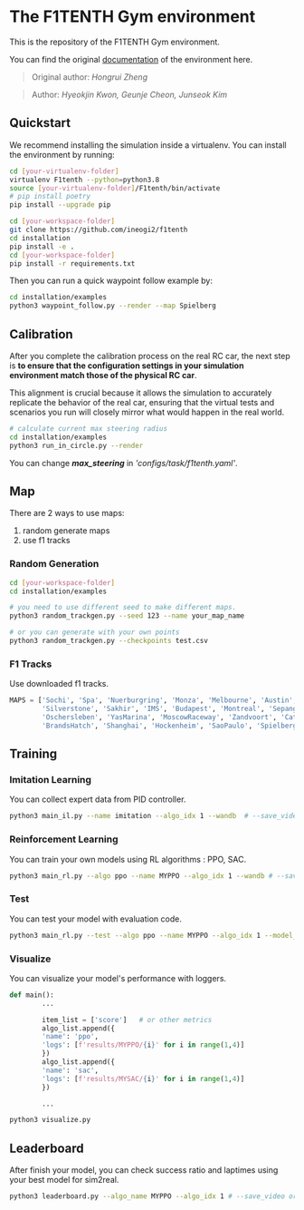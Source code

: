# The F1TENTH Gym environment

This is the repository of the F1TENTH Gym environment.

You can find the original [documentation](https://f1tenth-gym.readthedocs.io/en/latest/) of the environment here.

> Original author: *Hongrui Zheng*

> Author: *Hyeokjin Kwon, Geunje Cheon, Junseok Kim*

<!-- ## Install Docker
If you are not using Ubuntu 18.04, you have to use Docker to install Ubuntu 18.04.
If you are, skip this section.

1. Update
```bash
sudo apt update
sudo apt install apt-transport-https ca-certificates curl gnupg-agent software-properties-common
```

2. Repository key
```
curl -fsSL https://download.docker.com/linux/ubuntu/gpg | sudo apt-key add -
```

3. Add apt-repository
```
sudo add-apt-repository "deb [arch=amd64] https://download.docker.com/linux/ubuntu $(lsb_release -cs) stable"
```

4. Install recent Docker
```
sudo apt update
sudo apt install docker-ce docker-ce-cli containerd.io
```

5. Check docker system
```
sudo systemctl status docker

# ● docker.service - Docker Application Container Engine
#      Loaded: loaded (/lib/systemd/system/docker.service; enabled; vendor preset>
#      Active: active (running) since Sat 2024-05-25 18:21:35 KST; 3min 23s ago
# TriggeredBy: ● docker.socket
#        Docs: https://docs.docker.com
# ...
```

6. Make Super USER to not use sudo every time
```
sudo usermod -aG docker $USER
```
- After this, you should relogin.

7. Check example container
```
docker container run hello-world -->
<!-- ``` -->


## Quickstart
We recommend installing the simulation inside a virtualenv. You can install the environment by running:

```bash
cd [your-virtualenv-folder]
virtualenv F1tenth --python=python3.8
source [your-virtualenv-folder]/F1tenth/bin/activate
# pip install poetry
pip install --upgrade pip

cd [your-workspace-folder]
git clone https://github.com/ineogi2/f1tenth
cd installation
pip install -e .
cd [your-workspace-folder]
pip install -r requirements.txt
```

Then you can run a quick waypoint follow example by:
```bash
cd installation/examples
python3 waypoint_follow.py --render --map Spielberg
```

## Calibration
After you complete the calibration process on the real RC car, the next step is **to ensure that the configuration settings in your simulation environment match those of the physical RC car**.

This alignment is crucial because it allows the simulation to accurately replicate the behavior of the real car, ensuring that the virtual tests and scenarios you run will closely mirror what would happen in the real world.

```bash
# calculate current max steering radius
cd installation/examples
python3 run_in_circle.py --render
```

You can change ***max_steering*** in *'configs/task/f1tenth.yaml'*.

## Map
There are 2 ways to use maps: 
1. random generate maps 
2. use f1 tracks

### Random Generation
```bash
cd [your-workspace-folder]
cd installation/examples

# you need to use different seed to make different maps.
python3 random_trackgen.py --seed 123 --name your_map_name

# or you can generate with your own points
python3 random_trackgen.py --checkpoints test.csv
```

### F1 Tracks
Use downloaded f1 tracks.
```python
MAPS = ['Sochi', 'Spa', 'Nuerburgring', 'Monza', 'Melbourne', 'Austin', 
        'Silverstone', 'Sakhir', 'IMS', 'Budapest', 'Montreal', 'Sepang', 
        'Oschersleben', 'YasMarina', 'MoscowRaceway', 'Zandvoort', 'Catalunya', 
        'BrandsHatch', 'Shanghai', 'Hockenheim', 'SaoPaulo', 'Spielberg', 'MexicoCity']
```

## Training
### Imitation Learning
You can collect expert data from PID controller.
```bash
python3 main_il.py --name imitation --algo_idx 1 --wandb  # --save_video or --live_video
```


### Reinforcement Learning
You can train your own models using RL algorithms : PPO, SAC.
```bash
python3 main_rl.py --algo ppo --name MYPPO --algo_idx 1 --wandb # --save_video or --live_video
```

### Test
You can test your model with evaluation code.
```bash
python3 main_rl.py --test --algo ppo --name MYPPO --algo_idx 1 --model_num 10000 # --save_video or --live_video
```

### Visualize
You can visualize your model's performance with loggers.
```python
def main():
        ...

        item_list = ['score']   # or other metrics
        algo_list.append({
        'name': 'ppo',
        'logs': [f'results/MYPPO/{i}' for i in range(1,4)]
        })
        algo_list.append({
        'name': 'sac',
        'logs': [f'results/MYSAC/{i}' for i in range(1,4)]
        })

        ...
```
```bash
python3 visualize.py
```

## Leaderboard
After finish your model, you can check success ratio and laptimes using your best model for sim2real.
```bash
python3 leaderboard.py --algo_name MYPPO --algo_idx 1 # --save_video or --live_video
```